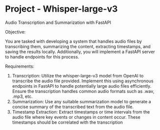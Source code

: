 # Project - Whisper-large-v3
Audio Transcription and Summarization with FastAPI

Objective:
  
  You are tasked with developing a system that handles audio files by transcribing them, summarizing the 
  content, extracting timestamps, and saving the results locally. Additionally, you will implement a FastAPI 
  server to handle endpoints for this process.

Requirements:
  1. Transcription: Utilize the whisper-large-v3 model from OpenAI to transcribe the audio file 
  provided. Implement this using asynchronous endpoints in FastAPI to handle potentially large 
  audio files efficiently. Ensure the transcription handles common audio formats such 
  as .wav, .mp3, etc.
  2. Summarization: Use any suitable summarization model to generate a concise summary of the 
  transcribed text from the audio file.
  3. Timestamp Extraction: Extract timestamps or time intervals from the audio file where key 
  events or changes in content occur. These timestamps should be correlated with the 
  transcription
